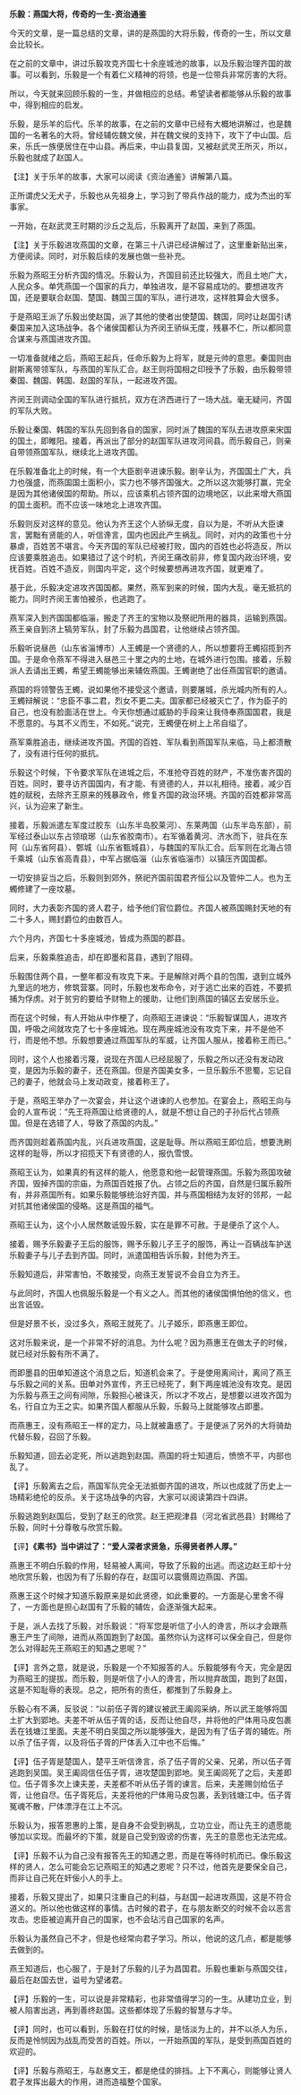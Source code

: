 **乐毅：燕国大将，传奇的一生-资治通鉴**

今天的文章，是一篇总结的文章，讲的是燕国的大将乐毅，传奇的一生，所以文章会比较长。

在之前的文章中，讲过乐毅攻克齐国七十余座城池的故事，以及乐毅治理齐国的故事。可以看到，乐毅是一个有着仁义精神的将领，也是一位带兵非常厉害的大将。

所以，今天就来回顾乐毅的一生，并做相应的总结。希望读者都能够从乐毅的故事中，得到相应的启发。

乐毅，是乐羊的后代。乐羊的故事，在之前的文章中已经有大概地讲解过，也是魏国的一名著名的大将。曾经辅佐魏文侯，并在魏文侯的支持下，攻下了中山国。后来，乐氏一族便居住在中山县。再后来，中山县复国，又被赵武灵王所灭，所以，乐毅也就成了赵国人。

【注】关于乐羊的故事，大家可以阅读《资治通鉴》讲解第八篇。

正所谓虎父无犬子，乐毅也从先祖身上，学习到了带兵作战的能力，成为杰出的军事家。

一开始，在赵武灵王时期的沙丘之乱后，乐毅离开了赵国，来到了燕国。

【注】关于乐毅进攻燕国的文章，在第三十八讲已经讲解过了，这里重新贴出来，方便阅读。同时，对乐毅后续的发展也做一些补充。

乐毅为燕昭王分析齐国的情况。乐毅认为，齐国目前还比较强大，而且土地广大，人民众多。单凭燕国一个国家的兵力，单独进攻，是不容易成功的。要想进攻齐国，还是要联合赵国、楚国、魏国三国的军队，进行进攻，这样胜算会大很多。

于是燕昭王派了乐毅出使赵国，派了其他的使者出使楚国、魏国，同时让赵国引诱秦国来加入这场战争。各个诸侯国都认为齐闵王骄纵无度，残暴不仁，所以都同意合谋来与燕国进攻齐国。

一切准备就绪之后，燕昭王起兵，任命乐毅为上将军，就是元帅的意思。秦国则由尉斯离带领军队，与燕国的军队汇合。赵王则将国相之印授予了乐毅，由乐毅带领秦国、魏国、韩国、赵国的军队，一起进攻齐国。

齐闵王则调动全国的军队进行抵抗，双方在济西进行了一场大战。毫无疑问，齐国的军队大败。

乐毅让秦国、韩国的军队先回到各自的国家，同时派了魏国的军队去进攻原来宋国的国土，即睢阳。接着，再派出了部分的赵国军队进攻河间县。而乐毅自己，则亲自带领燕国军队，继续北上进攻齐国。

在乐毅准备北上的时候，有一个大臣剧辛进谏乐毅。剧辛认为，齐国国土广大，兵力也强盛，而燕国国土面积小，实力也不够齐国强大。之所以这次能够打赢，完全是因为其他诸侯国的帮助。所以，应该乘机占领齐国的边境地区，以此来增大燕国的国土面积。而不应该一味地北上进攻齐国。

乐毅则反对这样的意见。他认为齐王这个人骄纵无度，自以为是，不听从大臣谏言，罢黜有贤能的人，听信谗言，国内也因此产生祸乱。同时，对内的政策也十分暴虐，百姓苦不堪言。今天齐国的军队已经被打败，国内的百姓也必将造反，所以应该要乘胜追击。如果错过了这个时机，齐闵王痛改前非，修复国内政治环境，安抚百姓。百姓不造反，则国内平定，这个时候要想再进攻齐国，就更难了。

基于此，乐毅决定进攻齐国国都。果然，燕军到来的时候，国内大乱，毫无抵抗的能力。同时齐闵王害怕被杀，也逃跑了。

燕军深入到齐国国都临淄，搬走了齐王的宝物以及祭祀所用的器具，运输到燕国。燕王亲自到济上犒劳军队，封了乐毅为昌国君，让他继续占领齐国。

乐毅听说昼邑（山东省淄博市）人王蠋是一个贤德的人，所以想要将王蠋招揽到齐国。于是命令燕军不得进入昼邑三十里之内的土地，在城外进行包围。接着，乐毅派人去请出王蠋，希望王蠋能够出来辅佐燕国。王蠋谢绝了出任燕国官职的邀请。

燕国的将领警告王蠋，说如果他不接受这个邀请，则要屠城，杀光城内所有的人。王蠋辩解说：“忠臣不事二君，烈女不更二夫。国家都已经被灭亡了，作为臣子的自己，也没有脸面活在世上。今天你想通过威胁的手段来让我侍奉燕国国君，我是不愿意的。与其不义而生，不如死。”说完，王蠋便在树上上吊自缢了。

燕军乘胜追击，继续进攻齐国。齐国的百姓、军队看到燕国军队来临，马上都溃散了，没有进行任何的抵抗。

乐毅这个时候，下令要求军队在进城之后，不准抢夺百姓的财产，不准伤害齐国的百姓。同时，要寻访齐国国内，有才能、有贤德的人，并以礼相待。接着，减少百姓的赋税，去除齐王原来的残暴政令，修复齐国的政治环境。齐国的百姓都非常高兴，认为迎来了新生。

接着，乐毅派遣左军度过胶东（山东半岛胶莱河）、东莱两国（山东半岛东部），前军经过泰山以东占领琅琊（山东省胶南市）。右军循着黄河、济水而下，驻兵在东阿（山东省阿县）、鄄城（山东省甄城县），与魏国的军队汇合。后军则在北海占领千乘城（山东省高青县），中军占据临淄（山东省临淄市）以镇压齐国国都。

一切安排妥当之后，乐毅则到郊外，祭祀齐国前国君齐恒公以及管仲二人。也为王蠋修建了一座坟墓。

同时，大力表彰齐国的贤人君子，给予他们官位爵位。齐国人被燕国赐封天地的有二十多人，赐封爵位的由数百人。

六个月内，齐国七十多座城池，皆成为燕国的郡县。

后来，乐毅乘胜追击，却在即墨和莒县，遇到了阻碍。

乐毅围住两个县，一整年都没有攻克下来。于是解除对两个县的包围，退到立城外九里远的地方，修筑营寨。同时，乐毅也发布命令，对于逃亡出来的百姓，不要抓捕为俘虏。对于贫穷的要给予财物上的援助，让他们到燕国的镇区去安居乐业。

而在这个时候，有人开始从中作梗了，向燕昭王进谏说：“乐毅智谋国人，进攻齐国，呼吸之间就攻克了七十多座城池。现在两座城池没有攻克下来，并不是他不行，而是他不想。乐毅想要通过燕国军队的军威，让齐国人服从，接着称王而已。”

同时，这个人也接着污蔑，说现在齐国人已经屈服了，乐毅之所以还没有发动政变，是因为乐毅的妻子，还在燕国。但是齐国美女多，一旦乐毅乐不思蜀，忘记自己的妻子，他就会马上发动政变，接着称王了。

于是，燕昭王举办了一次宴会，并让这个进谏的人也参加。在宴会上，燕昭王向与会的人宣布说：“先王将燕国让给贤德的人，就是不想让自己的子孙后代占领燕国。但是在选错了人，导致了燕国的内乱。”

而齐国则趁着燕国内乱，兴兵进攻燕国，这是耻辱。所以燕昭王即位后，想要洗刷这样的耻辱，所以才招揽天下有贤德的人，报仇雪恨。

燕昭王认为，如果真的有这样的能人，他愿意和他一起管理燕国。乐毅为燕国攻破齐国，毁掉齐国的宗庙，为燕国百姓报了仇。占领之后的齐国，自然是归属乐毅所有，并非燕国所有。如果乐毅能够统治好齐国，并与燕国相结为友好的邻邦，一起对抗其他诸侯国的侵略。这是燕国的福气。

燕昭王认为，这个小人居然敢诋毁乐毅，实在是罪不可赦。于是便杀了这个人。

接着，赐予乐毅妻子王后的服饰，赐予乐毅儿子王子的服饰，再让一百辆战车护送乐毅妻子与儿子去到齐国。同时，派遣国相告诉乐毅，封他为齐王。

乐毅知道后，非常害怕，不敢接受，向燕王发誓说不会自立为齐王。

与此同时，齐国人也佩服乐毅是一个有义之人。而其他的诸侯国惧怕他的信义，也出言诋毁。

但是好景不长，没过多久，燕昭王就死了。儿子姬乐，即燕惠王即位。

这对乐毅来说，是一个非常不好的消息。为什么呢？因为燕惠王在做太子的时候，就已经对乐毅有所不满了。

而即墨县的田单知道这个消息之后，知道机会来了。于是使用离间计，离间了燕王与乐毅之间的关系。田单对外宣传，齐王已经死了，剩下两座城池没有攻克。是因为乐毅与燕王之间有间隙，乐毅担心被诛灭，所以才不攻占，是想要以进攻齐国为名，行自立为王之实。如果齐国人都服从乐毅，乐毅马上就能够攻占即墨。

而燕惠王，没有燕昭王一样的定力，马上就被蛊惑了。于是便派了另外的大将骑劫代替乐毅，召回了乐毅。

乐毅知道，回去必定死，所以逃跑到赵国。燕国的将士知道后，愤愤不平，内部也乱了。

【评】乐毅离去之后，燕国军队完全无法抵御齐国的进攻，所以也成就了历史上一场精彩绝伦的反杀。关于这场战争的内容，大家可以阅读第四十四讲。

乐毅逃跑到赵国后，受到了赵王的欣赏。赵王把观津县（河北省武邑县）封赐给了乐毅，同时十分尊敬与欣赏乐毅。

【评】**《素书》当中讲过了：“爱人深者求贤急，乐得贤者养人厚。”**

燕惠王不明白乐毅的作用，轻易被人离间，导致了乐毅的出逃。而这边赵王却十分地欣赏乐毅，也因为有了乐毅的存在，赵国可以震慑周边燕国、齐国。

燕惠王这个时候才知道乐毅原来是如此贤德，如此重要的。一方面是心里舍不得了，一方面也是担心赵国有了乐毅的辅佐，会逐渐强大起来。

于是，派人去找了乐毅，对乐毅说：“将军您是听信了小人的谗言，所以才会跟燕惠王产生了间隙，进而从燕国跑到了赵国。虽然你认为这样可以保全自己，但是你怎么对得起先王燕昭王的知遇之恩呢？”

【评】言外之意，就是说，乐毅是一个不知报答的人。乐毅能够有今天，完全是因为燕昭王的提拔。而乐毅，则是听信了小人的谗言，所以抛弃故国，跑到了赵国，这是不知耻辱的表现。总之，把所有的责任，都推到了乐毅身上。

乐毅心有不满，反驳说：“以前伍子胥的建议被武王阖闾采纳，所以武王能够将国土扩大到郢地。夫差不听从伍子胥的话，反而让他自尽，并将他的尸体用马皮包裹丢在钱塘江里面。夫差不明白吴国之所以能够强大，是因为有了伍子胥的辅佐。所以杀了伍子胥，以及将伍子胥的尸体丢入江中也不后悔。”

【评】伍子胥是楚国人，楚平王听信谗言，杀了伍子胥的父亲、兄弟，所以伍子胥逃跑到吴国。吴王阖闾信任伍子胥，进攻楚国到郢地。吴王阖闾死了之后，夫差即位。伍子胥多次上谏夫差，夫差都不听从伍子胥的谏言。后来，夫差赐剑给伍子胥，让他自尽。伍子胥死后，夫差将他的尸体用马皮包裹，丢到钱塘江中。伍子胥冤魂不散，尸体漂浮在江上不沉。

乐毅认为，报答恩惠的上策，是自身不会受到祸乱，立功立业，而让先王的遗愿能够加以实现。而最坏的下策，就是自己受到毁谤的伤害，先王的意愿也无法完成。

【评】乐毅不认为自己没有报答先王的知遇之恩，而是在等待时机而已。像乐毅这样的贤人，怎么可能会忘记燕昭王的知遇之恩呢？只不过，他首先是要保全自己，而非让自己死在奸佞小人的手上。

接着，乐毅又提出了，如果只注重自己的利益，与赵国一起进攻燕国，这是不符合道义的。所以他也做这样的事情。古时候的君子，在与朋友断交的时候不会以恶言攻击。忠臣被迫离开自己的国家，也不会玷污自己国家的名声。

乐毅认为虽然自己不才，但是也经常向君子学习。所以，他说的这几点，都是能够去做到的。

燕王知道后，也心服了，于是封了乐毅的儿子为昌国君。乐毅也重新与燕国交往，最后在赵国去世，谥号为望诸君。

【评】乐毅的一生，可以说是非常精彩，也非常值得学习的一生。从建功立业，到被人陷害出逃，再到善终赵国。这些都体现了乐毅的智慧与才华。

【评】同时，也可以看到，乐毅在打仗的时候，是恬淡为上的，并不以杀人为乐，反而是怜悯因为战乱而受苦的百姓。所以，一开始燕国的军队，是受到燕国百姓的欢迎的。

【评】乐毅与燕昭王，与赵惠文王，都是绝佳的排挡。上下不离心，则能够让贤人君子发挥出最大的作用，进而造福整个国家。